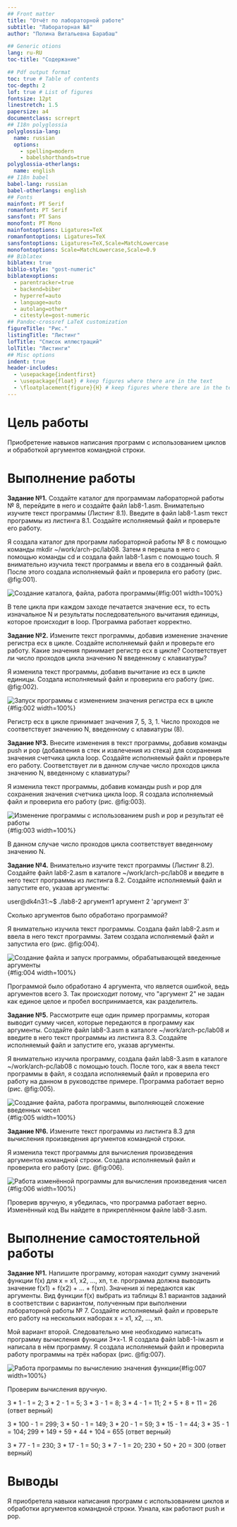 ```yaml
---
## Front matter
title: "Отчёт по лабораторной работе"
subtitle: "Лабораторная №8"
author: "Полина Витальевна Барабаш"

## Generic otions
lang: ru-RU
toc-title: "Содержание"

## Pdf output format
toc: true # Table of contents
toc-depth: 2
lof: true # List of figures
fontsize: 12pt
linestretch: 1.5
papersize: a4
documentclass: scrreprt
## I18n polyglossia
polyglossia-lang:
  name: russian
  options:
	- spelling=modern
	- babelshorthands=true
polyglossia-otherlangs:
  name: english
## I18n babel
babel-lang: russian
babel-otherlangs: english
## Fonts
mainfont: PT Serif
romanfont: PT Serif
sansfont: PT Sans
monofont: PT Mono
mainfontoptions: Ligatures=TeX
romanfontoptions: Ligatures=TeX
sansfontoptions: Ligatures=TeX,Scale=MatchLowercase
monofontoptions: Scale=MatchLowercase,Scale=0.9
## Biblatex
biblatex: true
biblio-style: "gost-numeric"
biblatexoptions:
  - parentracker=true
  - backend=biber
  - hyperref=auto
  - language=auto
  - autolang=other*
  - citestyle=gost-numeric
## Pandoc-crossref LaTeX customization
figureTitle: "Рис."
listingTitle: "Листинг"
lofTitle: "Список иллюстраций"
lolTitle: "Листинги"
## Misc options
indent: true
header-includes:
  - \usepackage{indentfirst}
  - \usepackage{float} # keep figures where there are in the text
  - \floatplacement{figure}{H} # keep figures where there are in the text
---
```


# Цель работы

Приобретение навыков написания программ с использованием циклов и обработкой аргументов командной строки.

# Выполнение работы

**Задание №1.** Создайте каталог для программам лабораторной работы № 8, перейдите в него и создайте
файл lab8-1.asm. Внимательно изучите текст программы (Листинг 8.1). Введите в файл lab8-1.asm текст программы из листинга 8.1. Создайте исполняемый файл и проверьте его работу. 


Я создала каталог для программ лабораторной работы № 8 с помощью команды mkdir ~/work/arch-pc/lab08. Затем я перешла в него с помощью команды cd и создала файл lab8-1.asm с помощью touch. Я внимательно изучила текст программы и ввела его в созданный файл. После этого создала исполняемый файл и проверила его работу (рис. @fig:001).

![Создание каталога, файла, работа программы](image/fig001.png){#fig:001 width=100%}

В теле цикла при каждом заходе печатается значение ecx, то есть изначальное N и результаты последовательного вычитания единицы, которое происходит в loop. Программа работает корректно.

**Задание №2.** Измените текст программы, добавив изменение значение регистра ecx в цикле. Создайте исполняемый файл и проверьте его работу. Какие значения принимает регистр ecx в цикле? Соответствует ли число проходов цикла значению N введенному с клавиатуры?


Я изменила текст программы, добавив вычитание из ecx в цикле единицы. Создала исполняемый файл и проверила его работу (рис. @fig:002).

![Запуск программы с изменением значения регистра ecx в цикле](image/fig002.png){#fig:002 width=100%}

Регистр ecx в цикле принимает значения 7, 5, 3, 1. Число проходов не соответствует значению N, введенному с клавиатуры (8).  

**Задание №3.** Внесите изменения в текст программы, добавив команды push и pop (добавления в стек и извлечения из стека) для сохранения значения счетчика цикла loop. Создайте исполняемый файл и проверьте его работу. Соответствует ли в данном случае число проходов цикла значению N, введенному с клавиатуры?


Я изменила текст программы, добавив команды push и pop для сохранения значения счетчика цикла loop. Я создала исполняемый файл и проверила его работу (рис. @fig:003).

![Изменение программы с использованием push и pop и результат её работы](image/fig003.png){#fig:003 width=100%}

В данном случае число проходов цикла соответствует введенному значению N.

**Задание №4.** Внимательно изучите текст программы (Листинг 8.2). Создайте файл lab8-2.asm в каталоге ~/work/arch-pc/lab08 и введите в него текст программы из листинга 8.2. Создайте исполняемый файл и запустите его, указав аргументы: 

user@dk4n31:~$ ./lab8-2 аргумент1 аргумент 2 'аргумент 3'

Сколько аргументов было обработано программой?


Я внимательно изучила текст программы. Создала файл lab8-2.asm и ввела в него текст программы. Затем создала исполняемый файл и запустила его (рис. @fig:004).

![Создание файла и запуск программы, обрабатывающей введенные аргументы](image/fig004.png){#fig:004 width=100%}

Программой было обработано 4 аргумента, что является ошибкой, ведь аргументов всего 3. Так происходит потому, что "аргумент 2" не задан как единое целое и пробел воспринимается, как разделитель. 

**Задание №5.** Рассмотрите еще один пример программы, которая выводит сумму чисел, которые передаются в программу как аргументы. Создайте файл lab8-3.asm в каталоге ~/work/arch-pc/lab08 и введите в него текст программы из листинга 8.3. Создайте исполняемый файл и запустите его, указав аргументы.


Я внимательно изучила программу, создала файл lab8-3.asm в каталоге ~/work/arch-pc/lab08 с помощью touch. После того, как я ввела текст программы в файл, я создала исполняемый файл и проверила его работу на данном в руководстве примере. Программа работает верно (рис. @fig:005).

![Создание файла, работа программы, выполняющей сложение введенных чисел](image/fig005.png){#fig:005 width=100%}


**Задание №6.** Измените текст программы из листинга 8.3 для вычисления произведения аргументов командной строки. 

Я изменила текст программы для вычисления произведения аргументов командной строки. Создала исполняемый файл и проверила его работу (рис. @fig:006).

![Работа изменённой программы для вычисления произведения чисел](image/fig006.png){#fig:006 width=100%}

Проверив вручную, я убедилась, что программа работает верно. Изменённый код Вы найдете в прикреплённом файле lab8-3.asm.

# Выполнение самостоятельной работы

**Задание №1.** Напишите программу, которая находит сумму значений функции f(x) для x = x1, x2, ..., xn, т.е. программа должна выводить значение f(x1) + f(x2) + ... + f(xn). Значения xi передаются как аргументы. Вид функции f(x) выбрать из таблицы 8.1 вариантов заданий в соответствии с вариантом, полученным при выполнении лабораторной работы № 7. Создайте исполняемый файл и проверьте его работу на нескольких наборах x = x1, x2, ..., xn.


Мой вариант второй. Следовательно мне необходимо написать программу вычисления функции 3*x-1.
Я создала файл lab8-1-iw.asm и написала в нём программу. Я создала исполняемый файл и проверила работу программы на трёх наборах (рис. @fig:007).

![Работа программы по вычислению значения функции](image/fig007.png){#fig:007 width=100%}

Проверим вычисления вручную.

3 * 1 - 1 = 2; 3 * 2 - 1 = 5; 3 * 3 - 1 = 8; 3 * 4 - 1 = 11; 2 + 5 + 8 + 11 = 26 (ответ верный)

3 * 100 - 1 = 299; 3 * 50 - 1 = 149; 3 * 20 - 1 = 59; 3 * 15 - 1 = 44; 3 * 35 - 1 = 104; 299 + 149 + 59 + 44 + 104 = 655 (ответ верный)

3 * 77 - 1 = 230; 3 * 17 - 1 = 50; 3 * 7 - 1 = 20; 230 + 50 + 20 = 300 (ответ верный)


# Выводы

Я приобретела навыки написания программ с использованием циклов и обработки аргументов командной строки. Узнала, как работают push и pop.

